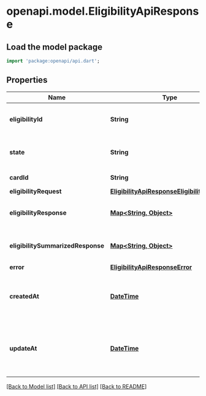# openapi.model.EligibilityApiResponse

## Load the model package
```dart
import 'package:openapi/api.dart';
```

## Properties
Name | Type | Description | Notes
------------ | ------------- | ------------- | -------------
**eligibilityId** | **String** | The ID of the eligibility record. | 
**state** | **String** | The state of the eligibility record. | 
**cardId** | **String** | The ID of the card. | 
**eligibilityRequest** | [**EligibilityApiResponseEligibilityRequest**](EligibilityApiResponseEligibilityRequest.md) |  | [optional] 
**eligibilityResponse** | [**Map<String, Object>**](Object.md) | The eligibility raw response. | [optional] [default to const {}]
**eligibilitySummarizedResponse** | [**Map<String, Object>**](Object.md) | The eligibility summarized response. | [optional] [default to const {}]
**error** | [**EligibilityApiResponseError**](EligibilityApiResponseError.md) |  | [optional] 
**createdAt** | [**DateTime**](DateTime.md) | The timestamp when the eligibility record was created. | 
**updateAt** | [**DateTime**](DateTime.md) | The timestamp when the eligibility record was last updated. | 

[[Back to Model list]](../README.md#documentation-for-models) [[Back to API list]](../README.md#documentation-for-api-endpoints) [[Back to README]](../README.md)


